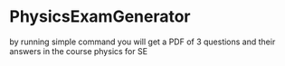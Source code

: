 # PhysicsExamGenerator
by running simple command you will get a PDF of 3 questions and their answers in the course physics for SE
